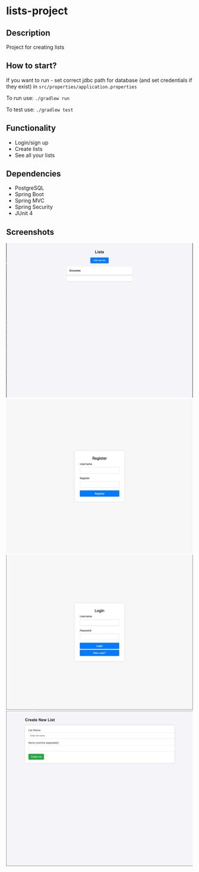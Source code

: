# lists-project

## Description
Project for creating lists

## How to start?

If you want to run - set correct jdbc path for database (and set credentials if they exist) in ```src/properties/application.properties```

To run use: ```./gradlew run```

To test use: ```./gradlew test```

## Functionality

* Login/sign up
* Create lists
* See all your lists

## Dependencies

* PostgreSQL
* Spring Boot
* Spring MVC
* Spring Security
* JUnit 4

## Screenshots

![](photos/1.jpg)
![](photos/2.jpg)
![](photos/3.jpg)
![](photos/4.jpg)
